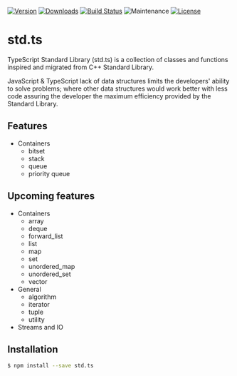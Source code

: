 [![Version](https://img.shields.io/npm/v/std.ts.svg)](https://www.npmjs.com/package/std.ts)
[![Downloads](https://img.shields.io/npm/dm/std.ts.svg)](https://www.npmjs.com/package/std.ts)
[![Build Status](https://img.shields.io/travis/IpiVasquez/std.ts.svg)](https://travis-ci.org/IpiVasquez/std.ts)
![Maintenance](https://img.shields.io/maintenance/yes/2017.svg)
[![License](https://img.shields.io/github/license/IpiVasquez/std.ts.svg)](https://github.com/IpiVasquez/std.ts/blob/master/LICENSE)
# std.ts
TypeScript Standard Library (std.ts) is a collection of classes and functions inspired and migrated from C++ Standard Library.

JavaScript & TypeScript lack of data structures limits the developers' ability to solve problems; where other data structures would work better with less code assuring the developer the maximum efficiency provided by the Standard Library.

## Features
* Containers
    * bitset
    * stack
    * queue
    * priority queue

## Upcoming features
* Containers
    * array
    * deque
    * forward_list
    * list
    * map
    * set
    * unordered_map
    * unordered_set
    * vector
* General
    * algorithm
    * iterator
    * tuple
    * utility
* Streams and IO

## Installation

```bash
$ npm install --save std.ts 
```